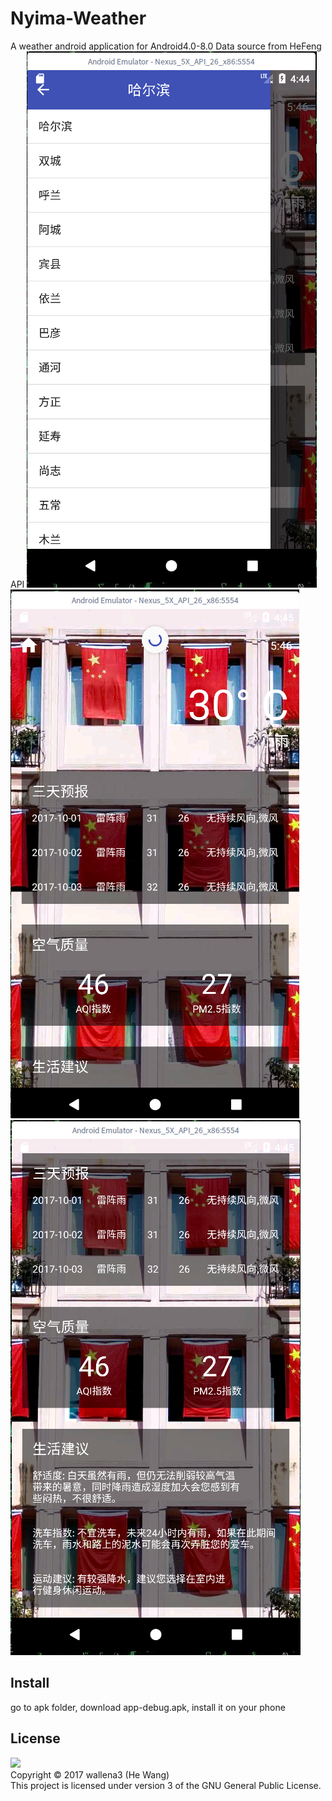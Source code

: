 # Nyima-Weather
A weather android application for Android4.0-8.0
Data source from HeFeng API
![](./screenshots/1.png)
![](./screenshots/2.png)
![](./screenshots/3.png)
## Install
go to apk folder, download app-debug.apk, install it on your phone
## License
![](http://www.gnu.org/graphics/gplv3-127x51.png)  
Copyright © 2017 wallena3 (He Wang)  
This project is licensed under version 3 of the GNU General Public License.